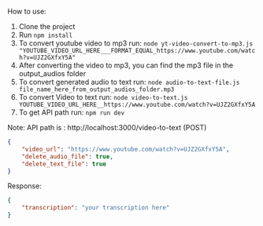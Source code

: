 How to use: 

1. Clone the project
2. Run ```npm install```
3. To convert youtube video to mp3 run:
```node yt-video-convert-to-mp3.js "YOUTUBE_VIDEO_URL_HERE___FORMAT_EQUAL_https://www.youtube.com/watch?v=UJZ2GXfxY5A"```
4. After converting the video to mp3, you can find the mp3 file in the output_audios folder
5. To convert generated audio to text run: 
```node audio-to-text-file.js file_name_here_from_output_audios_folder.mp3```
6. To convert Video to text run:
```node video-to-text.js YOUTUBE_VIDEO_URL_HERE__https://www.youtube.com/watch?v=UJZ2GXfxY5A```
7. To get API path run:
```npm run dev```

Note: API path is : http://localhost:3000/video-to-text (POST) 
```json
{
    "video_url": "https://www.youtube.com/watch?v=UJZ2GXfxY5A",
    "delete_audio_file": true,
    "delete_text_file": true
}
```

Response:
```json
{
    "transcription": "your transcription here"
}
```